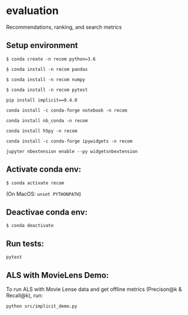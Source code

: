 # evaluation
Recommendations, ranking, and search metrics


## Setup environment

```
$ conda create -n recom python=3.6
```

```
$ conda install -n recom pandas
```

```
$ conda install -n recom numpy
```

```
$ conda install -n recom pytest
```

```
pip install implicit==0.4.0
```

```
conda install -c conda-forge notebook -n recom
```

```
conda install nb_conda -n recom
```

```
conda install h5py -n recom
```

```
conda install -c conda-forge ipywidgets -n recom
```

```
jupyter nbextension enable --py widgetsnbextension
```

## Activate conda env:

```
$ conda activate recom
```
(On MacOS: `unset PYTHONPATH`)


## Deactivae conda env:

```
$ conda deactivate
```

## Run tests:

`pytest`

## ALS with MovieLens Demo:
To run ALS with Movie Lense data and get offline metrics (Precison@k & Recall@k), run:

`python src/implicit_demo.py`
